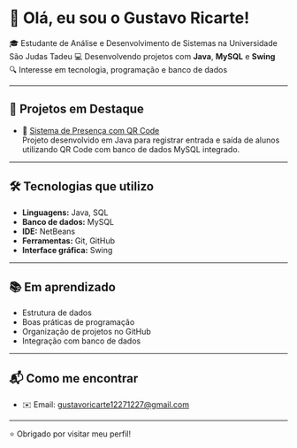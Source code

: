 # 👋 Olá, eu sou o Gustavo Ricarte!

🎓 Estudante de Análise e Desenvolvimento de Sistemas na Universidade São Judas Tadeu
💻 Desenvolvendo projetos com **Java**, **MySQL** e **Swing**  
🔍 Interesse em tecnologia, programação e banco de dados

---

## 🚀 Projetos em Destaque

- 📲 [Sistema de Presença com QR Code](https://github.com/guricartee/sistema-presenca-qrcode-java)  
  Projeto desenvolvido em Java para registrar entrada e saída de alunos utilizando QR Code com banco de dados MySQL integrado.

---

## 🛠️ Tecnologias que utilizo

- **Linguagens:** Java, SQL  
- **Banco de dados:** MySQL  
- **IDE:** NetBeans  
- **Ferramentas:** Git, GitHub  
- **Interface gráfica:** Swing

---

## 📚 Em aprendizado

- Estrutura de dados  
- Boas práticas de programação  
- Organização de projetos no GitHub  
- Integração com banco de dados

---

## 📬 Como me encontrar

- ✉️ Email: gustavoricarte12271227@gmail.com


---

⭐ Obrigado por visitar meu perfil!
